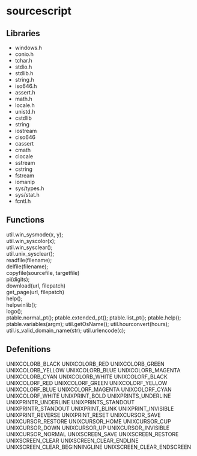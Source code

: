 # sourcescript
## Libraries

* windows.h
* conio.h
* tchar.h
* stdio.h
* stdlib.h
* string.h
* iso646.h
* assert.h
* math.h
* locale.h
* unistd.h
* cstdlib
* string
* iostream
* ciso646
* cassert
* cmath
* clocale
* sstream
* cstring
* fstream
* iomanip
* sys/types.h
* sys/stat.h
* fcntl.h

## Functions

util.win_sysmode(x, y);			
util.win_syscolor(x);						
util.win_sysclear();						
util.unix_sysclear();							
readfile(filename);							
delfile(filename);								
copyfile(sourcefile, targetfile)			
pi(digits);									
download(url, filepatch)					
get_page(url, filepatch)				
help();										
helpwinlib();					
logo();							
ptable.normal_pt();
ptable.extended_pt();
ptable.list_pt();
ptable.help();
ptable.variables(argm);
util.getOsName();
util.hourconvert(hours);
util.is_valid_domain_name(str);
util.urlencode(c);


## Defenitions

UNIXCOLORB_BLACK
UNIXCOLORB_RED
UNIXCOLORB_GREEN
UNIXCOLORB_YELLOW
UNIXCOLORB_BLUE
UNIXCOLORB_MAGENTA
UNIXCOLORB_CYAN
UNIXCOLORB_WHITE
UNIXCOLORF_BLACK
UNIXCOLORF_RED
UNIXCOLORF_GREEN
UNIXCOLORF_YELLOW
UNIXCOLORF_BLUE
UNIXCOLORF_MAGENTA
UNIXCOLORF_CYAN
UNIXCOLORF_WHITE
UNIXPRINT_BOLD
UNIXPRINTS_UNDERLINE
UNIXPRINTR_UNDERLINE
UNIXPRINTS_STANDOUT
UNIXPRINTR_STANDOUT
UNIXPRINT_BLINK
UNIXPRINT_INVISIBLE
UNIXPRINT_REVERSE
UNIXPRINT_RESET
UNIXCURSOR_SAVE
UNIXCURSOR_RESTORE
UNIXCURSOR_HOME
UNIXCURSOR_CUP
UNIXCURSOR_DOWN
UNIXCURSOR_UP
UNIXCURSOR_INVISIBLE
UNIXCURSOR_NORMAL
UNIXSCREEN_SAVE
UNIXSCREEN_RESTORE
UNIXSCREEN_CLEAR
UNIXSCREEN_CLEAR_ENDLINE
UNIXSCREEN_CLEAR_BEGINNINGLINE
UNIXSCREEN_CLEAR_ENDSCREEN
